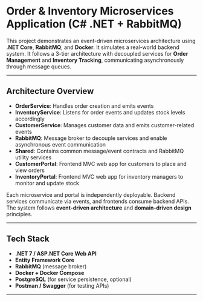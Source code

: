 # Order & Inventory Microservices Application (C# .NET + RabbitMQ)

This project demonstrates an event-driven microservices architecture using **.NET Core**, **RabbitMQ**, and **Docker**. It simulates a real-world backend system. It follows a 3-tier architecture with decoupled services for **Order Management** and **Inventory Tracking**, communicating asynchronously through message queues.

---

## Architecture Overview

- **OrderService**: Handles order creation and emits events
- **InventoryService**: Listens for order events and updates stock levels accordingly
- **CustomerService**: Manages customer data and emits customer-related events
- **RabbitMQ**: Message broker to decouple services and enable asynchronous event communication
- **Shared**: Contains common message/event contracts and RabbitMQ utility services
- **CustomerPortal**: Frontend MVC web app for customers to place and view orders
- **InventoryPortal**: Frontend MVC web app for inventory managers to monitor and update stock

Each microservice and portal is independently deployable. Backend services communicate via events, and frontends consume backend APIs. The system follows **event-driven architecture** and **domain-driven design** principles.

---

## Tech Stack

- **.NET 7 / ASP.NET Core Web API**
- **Entity Framework Core**
- **RabbitMQ** (message broker)
- **Docker + Docker Compose**
- **PostgreSQL** (for service persistence, optional)
- **Postman / Swagger** (for testing APIs)

---
